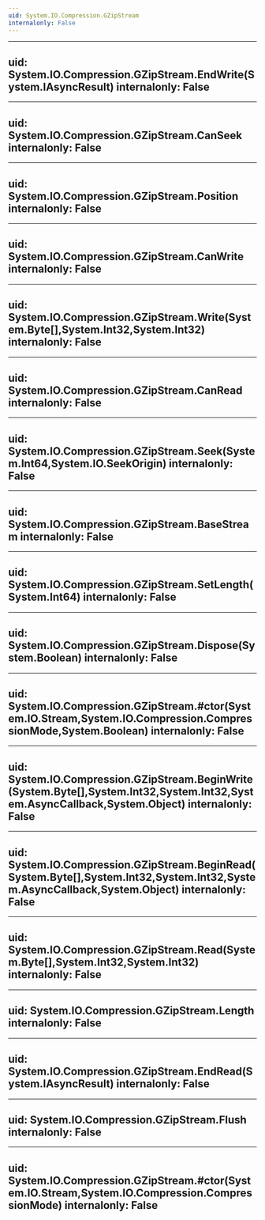 ```yaml
---
uid: System.IO.Compression.GZipStream
internalonly: False
---
```


---
uid: System.IO.Compression.GZipStream.EndWrite(System.IAsyncResult)
internalonly: False
---

---
uid: System.IO.Compression.GZipStream.CanSeek
internalonly: False
---

---
uid: System.IO.Compression.GZipStream.Position
internalonly: False
---

---
uid: System.IO.Compression.GZipStream.CanWrite
internalonly: False
---

---
uid: System.IO.Compression.GZipStream.Write(System.Byte[],System.Int32,System.Int32)
internalonly: False
---

---
uid: System.IO.Compression.GZipStream.CanRead
internalonly: False
---

---
uid: System.IO.Compression.GZipStream.Seek(System.Int64,System.IO.SeekOrigin)
internalonly: False
---

---
uid: System.IO.Compression.GZipStream.BaseStream
internalonly: False
---

---
uid: System.IO.Compression.GZipStream.SetLength(System.Int64)
internalonly: False
---

---
uid: System.IO.Compression.GZipStream.Dispose(System.Boolean)
internalonly: False
---

---
uid: System.IO.Compression.GZipStream.#ctor(System.IO.Stream,System.IO.Compression.CompressionMode,System.Boolean)
internalonly: False
---

---
uid: System.IO.Compression.GZipStream.BeginWrite(System.Byte[],System.Int32,System.Int32,System.AsyncCallback,System.Object)
internalonly: False
---

---
uid: System.IO.Compression.GZipStream.BeginRead(System.Byte[],System.Int32,System.Int32,System.AsyncCallback,System.Object)
internalonly: False
---

---
uid: System.IO.Compression.GZipStream.Read(System.Byte[],System.Int32,System.Int32)
internalonly: False
---

---
uid: System.IO.Compression.GZipStream.Length
internalonly: False
---

---
uid: System.IO.Compression.GZipStream.EndRead(System.IAsyncResult)
internalonly: False
---

---
uid: System.IO.Compression.GZipStream.Flush
internalonly: False
---

---
uid: System.IO.Compression.GZipStream.#ctor(System.IO.Stream,System.IO.Compression.CompressionMode)
internalonly: False
---
